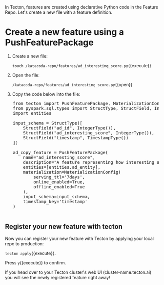 In Tecton, features are created using declarative Python code in the Feature Repo. Let's create a new file with a feature definition.

# Create a new feature using a PushFeaturePackage

1. Create a new file:

   `touch /katacoda-repo/features/ad_interesting_score.py`{{execute}}

2. Open the file:

   `/katacoda-repo/features/ad_interesting_score.py`{{open}}

3. Copy the code below into the file:

  <pre class="file" data-filename="/katacoda-repo/features/ad_interesting_score.py" data-target="replace">
   from tecton import PushFeaturePackage, MaterializationConfig
   from pyspark.sql.types import StructType, StructField, IntegerType, TimestampType
   import entities

   input_schema = StructType([
       StructField("ad_id", IntegerType()),
       StructField("ad_interesting_score", IntegerType()),
       StructField("timestamp", TimestampType())
   ])

   ad_copy_feature = PushFeaturePackage(
       name="ad_interesting_score",
       description="A feature representing how interesting an ad is (as rated by a human.)",
       entities=[entities.ad_entity],
       materialization=MaterializationConfig(
           serving_ttl='7days',
           online_enabled=True,
           offline_enabled=True
       ),
       input_schema=input_schema,
       timestamp_key='timestamp'
   )
  </pre>

## Register your new feature with tecton

Now you can register your new feature with Tecton by applying your local repo to production:

`tecton apply`{{execute}}.

Press `y`{{execute}} to confirm.

If you head over to your Tecton cluster's web UI (cluster-name.tecton.ai) you will see the newly registered feature right away!
